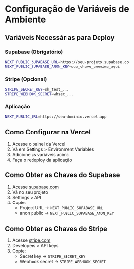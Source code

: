 # Configuração de Variáveis de Ambiente

## Variáveis Necessárias para Deploy

### Supabase (Obrigatório)
```bash
NEXT_PUBLIC_SUPABASE_URL=https://seu-projeto.supabase.co
NEXT_PUBLIC_SUPABASE_ANON_KEY=sua_chave_anonima_aqui
```

### Stripe (Opcional)
```bash
STRIPE_SECRET_KEY=sk_test_...
STRIPE_WEBHOOK_SECRET=whsec_...
```

### Aplicação
```bash
NEXT_PUBLIC_URL=https://seu-dominio.vercel.app
```

## Como Configurar na Vercel

1. Acesse o painel da Vercel
2. Vá em Settings > Environment Variables
3. Adicione as variáveis acima
4. Faça o redeploy da aplicação

## Como Obter as Chaves do Supabase

1. Acesse [supabase.com](https://supabase.com)
2. Vá no seu projeto
3. Settings > API
4. Copie:
   - Project URL → `NEXT_PUBLIC_SUPABASE_URL`
   - anon public → `NEXT_PUBLIC_SUPABASE_ANON_KEY`

## Como Obter as Chaves do Stripe

1. Acesse [stripe.com](https://stripe.com)
2. Developers > API keys
3. Copie:
   - Secret key → `STRIPE_SECRET_KEY`
   - Webhook secret → `STRIPE_WEBHOOK_SECRET`


